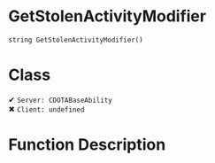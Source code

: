 # GetStolenActivityModifier
```
string GetStolenActivityModifier()
```
# Class
✔ `Server: CDOTABaseAbility`  
✖ `Client: undefined`  

# Function Description

